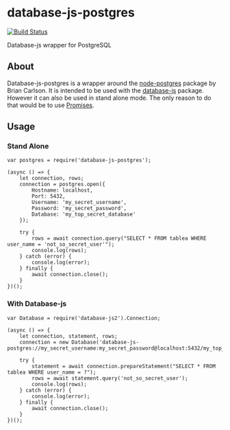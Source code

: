 # database-js-postgres

[![Build Status](https://travis-ci.org/mlaanderson/database-js-postgres.svg?branch=master)](https://travis-ci.org/mlaanderson/database-js-postgres)

Database-js wrapper for PostgreSQL
## About
Database-js-postgres is a wrapper around the [node-postgres](https://github.com/brianc/node-postgres) package by Brian Carlson. It is intended to be used with the [database-js](https://github.com/mlaanderson/database-js) package. However it can also be used in stand alone mode. The only reason to do that would be to use [Promises](https://developer.mozilla.org/en-US/docs/Web/JavaScript/Reference/Global_Objects/Promise).
## Usage
### Stand Alone
~~~~
var postgres = require('database-js-postgres');

(async () => {
    let connection, rows;
    connection = postgres.open({
        Hostname: localhost,
        Port: 5432,
        Username: 'my_secret_username',
        Password: 'my_secret_password',
        Database: 'my_top_secret_database'
    });
    
    try {
        rows = await connection.query("SELECT * FROM tablea WHERE user_name = 'not_so_secret_user'");
        console.log(rows);
    } catch (error) {
        console.log(error);
    } finally {
        await connection.close();
    }
})();
~~~~
### With Database-js
~~~~
var Database = require('database-js2').Connection;

(async () => {
    let connection, statement, rows;
    connection = new Database('database-js-postgres://my_secret_username:my_secret_password@localhost:5432/my_top_secret_database');
    
    try {
        statement = await connection.prepareStatement("SELECT * FROM tablea WHERE user_name = ?");
        rows = await statement.query('not_so_secret_user');
        console.log(rows);
    } catch (error) {
        console.log(error);
    } finally {
        await connection.close();
    }
})();
~~~~